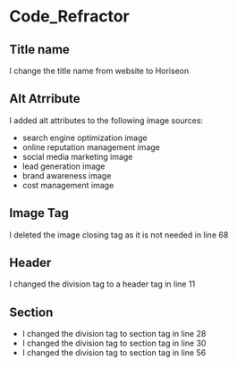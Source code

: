 # Code_Refractor

## Title name
I change the title name from website to Horiseon

## Alt Atrribute
I added alt attributes to the following image sources:
* search engine optimization image
* online reputation management image
* social media marketing image
* lead generation image
* brand awareness image
* cost management image

## Image Tag
I deleted the image closing tag as it is not needed in line 68

## Header
I changed the division tag to a header tag in line 11

## Section
* I changed the division tag to section tag in line 28
* I changed the division tag to section tag in line 30
* I changed the division tag to section tag in line 56